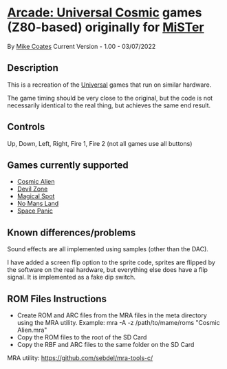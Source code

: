 # [Arcade: Universal Cosmic](https://www.arcade-museum.com/game_detail.php?game_id=7398) games (Z80-based) originally for [MiSTer](https://github.com/MiSTer-devel/Main_MiSTer/wiki)

By [Mike Coates](https://github.com/macrofpga)
Current Version - 1.00 - 03/07/2022

## Description

This is a recreation of the [Universal](https://www.arcade-museum.com/manuf_detail.php?manuf_id=1703&orig_game_id=7398) games that run on similar hardware.

The game timing should be very close to the original, but the code is not necessarily identical to the real thing, but achieves the same end result.

## Controls

Up, Down, Left, Right, Fire 1, Fire 2 (not all games use all buttons)

## Games currently supported

* [Cosmic Alien](https://www.arcade-museum.com/game_detail.php?game_id=7398)
* [Devil Zone](https://www.arcade-museum.com/game_detail.php?game_id=7576)
* [Magical Spot](https://www.arcade-museum.com/game_detail.php?game_id=8505)
* [No Mans Land](https://www.arcade-museum.com/game_detail.php?game_id=19281)
* [Space Panic](https://www.arcade-museum.com/game_detail.php?game_id=9676)

## Known differences/problems

Sound effects are all implemented using samples (other than the DAC).

I have added a screen flip option to the sprite code, sprites are flipped by the software on the real hardware, but everything else does have a flip signal. It is implemented as a fake dip switch.

## ROM Files Instructions

- Create ROM and ARC files from the MRA files in the meta directory using the MRA utility.
  Example: mra -A -z /path/to/mame/roms "Cosmic Alien.mra"
- Copy the ROM files to the root of the SD Card
- Copy the RBF and ARC files to the same folder on the SD Card

MRA utility: https://github.com/sebdel/mra-tools-c/
